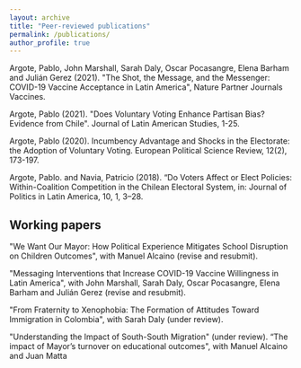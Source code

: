 ```yaml
---
layout: archive
title: "Peer-reviewed publications"
permalink: /publications/
author_profile: true
---
```


Argote, Pablo, John Marshall, Sarah Daly, Oscar Pocasangre, Elena Barham and Julián Gerez (2021).
"The Shot, the Message, and the Messenger: COVID-19 Vaccine Acceptance in Latin America", Nature
Partner Journals Vaccines.

Argote, Pablo (2021). "Does Voluntary Voting Enhance Partisan Bias? Evidence from Chile". Journal
of Latin American Studies, 1-25.

Argote, Pablo (2020). Incumbency Advantage and Shocks in the Electorate: the Adoption of Voluntary
Voting. European Political Science Review, 12(2), 173-197.

Argote, Pablo. and Navia, Patricio (2018). “Do Voters Affect or Elect Policies: Within-Coalition Competition in the Chilean Electoral System, in: Journal of Politics in Latin America, 10, 1, 3–28.


## Working papers

"We Want Our Mayor: How Political Experience Mitigates School Disruption on Children Outcomes",
with Manuel Alcaino (revise and resubmit).

"Messaging Interventions that Increase COVID-19 Vaccine Willingness in Latin America", with John
Marshall, Sarah Daly, Oscar Pocasangre, Elena Barham and Julián Gerez (revise and resubmit).

"From Fraternity to Xenophobia: The Formation of Attitudes Toward Immigration in Colombia", with
Sarah Daly (under review).

"Understanding the Impact of South-South Migration" (under review).
“The impact of Mayor’s turnover on educational outcomes", with Manuel Alcaino and Juan Matta

